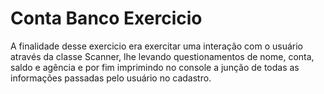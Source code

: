 # Conta Banco Exercicio

A finalidade desse exercicio era exercitar uma interação com o usuário através da classe Scanner, lhe levando questionamentos de nome, conta, saldo e agência e por fim imprimindo no console a junção de todas as informações passadas pelo usuário no cadastro. 
